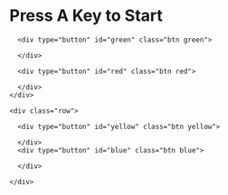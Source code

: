 <!DOCTYPE html>
<html lang="en" dir="ltr">

<head>
  <meta charset="utf-8">
  <title>Simon Game</title>
  <link rel="stylesheet" href="style.css">
  <link href="https://fonts.googleapis.com/css?family=Press+Start+2P" rel="stylesheet">
  <link href="https://fonts.googleapis.com/css?family=Bungee|Bungee+Shade|VT323&display=swap" rel="stylesheet">
</head>

<body>
  <h1 id="level-title">Press A Key to Start</h1>
  <div class="container">
    <div lass="row">

      <div type="button" id="green" class="btn green">

      </div>

      <div type="button" id="red" class="btn red">

      </div>
    </div>

    <div class="row">

      <div type="button" id="yellow" class="btn yellow">

      </div>
      <div type="button" id="blue" class="btn blue">

      </div>

    </div>

  </div>
<script src="https://ajax.googleapis.com/ajax/libs/jquery/3.4.1/jquery.min.js"></script>
<script src="game.js" charset="utf-8"></script>

</body>

</html>
